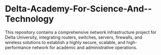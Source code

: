 # Delta-Academy-For-Science-And--Technology
This repository contains a comprehensive network infrastructure project for Delta University, integrating routers, switches, servers, firewalls, and wireless solutions to establish a highly secure, scalable, and high-performance network for academic and administrative operations.
